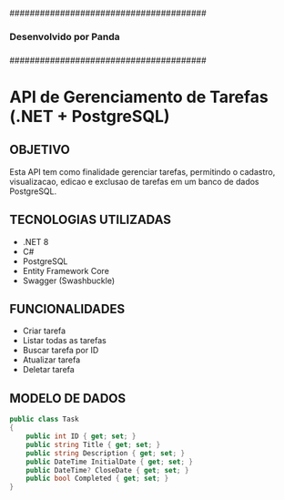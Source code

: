 #######################################
###                                 ###
###     Desenvolvido por Panda      ###
###                                 ###
#######################################



# API de Gerenciamento de Tarefas (.NET + PostgreSQL)

## OBJETIVO

Esta API tem como finalidade gerenciar tarefas, permitindo o cadastro, visualizacao, edicao e exclusao de tarefas em um banco de dados PostgreSQL.

## TECNOLOGIAS UTILIZADAS

- .NET 8
- C#
- PostgreSQL
- Entity Framework Core
- Swagger (Swashbuckle)

## FUNCIONALIDADES

- Criar tarefa
- Listar todas as tarefas
- Buscar tarefa por ID
- Atualizar tarefa
- Deletar tarefa

## MODELO DE DADOS

```csharp
public class Task
{
    public int ID { get; set; }
    public string Title { get; set; }
    public string Description { get; set; }
    public DateTime InitialDate { get; set; }
    public DateTime? CloseDate { get; set; }
    public bool Completed { get; set; }
}